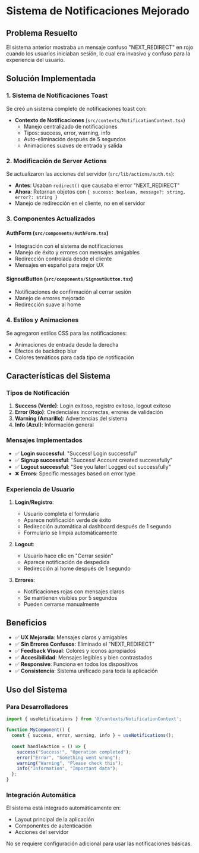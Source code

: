 # Sistema de Notificaciones Mejorado

## Problema Resuelto

El sistema anterior mostraba un mensaje confuso "NEXT_REDIRECT" en rojo cuando los usuarios iniciaban sesión, lo cual era invasivo y confuso para la experiencia del usuario.

## Solución Implementada

### 1. Sistema de Notificaciones Toast

Se creó un sistema completo de notificaciones toast con:

- **Contexto de Notificaciones** (`src/contexts/NotificationContext.tsx`)
  - Manejo centralizado de notificaciones
  - Tipos: success, error, warning, info
  - Auto-eliminación después de 5 segundos
  - Animaciones suaves de entrada y salida

### 2. Modificación de Server Actions

Se actualizaron las acciones del servidor (`src/lib/actions/auth.ts`):

- **Antes**: Usaban `redirect()` que causaba el error "NEXT_REDIRECT"
- **Ahora**: Retornan objetos con `{ success: boolean, message?: string, error?: string }`
- Manejo de redirección en el cliente, no en el servidor

### 3. Componentes Actualizados

#### AuthForm (`src/components/AuthForm.tsx`)
- Integración con el sistema de notificaciones
- Manejo de éxito y errores con mensajes amigables
- Redirección controlada desde el cliente
- Mensajes en español para mejor UX

#### SignoutButton (`src/components/SignoutButton.tsx`)
- Notificaciones de confirmación al cerrar sesión
- Manejo de errores mejorado
- Redirección suave al home

### 4. Estilos y Animaciones

Se agregaron estilos CSS para las notificaciones:
- Animaciones de entrada desde la derecha
- Efectos de backdrop blur
- Colores temáticos para cada tipo de notificación

## Características del Sistema

### Tipos de Notificación

1. **Success (Verde)**: Login exitoso, registro exitoso, logout exitoso
2. **Error (Rojo)**: Credenciales incorrectas, errores de validación
3. **Warning (Amarillo)**: Advertencias del sistema
4. **Info (Azul)**: Información general

### Mensajes Implementados

- ✅ **Login successful**: "Success! Login successful"
- ✅ **Signup successful**: "Success! Account created successfully"
- ✅ **Logout successful**: "See you later! Logged out successfully"
- ❌ **Errors**: Specific messages based on error type

### Experiencia de Usuario

1. **Login/Registro**:
   - Usuario completa el formulario
   - Aparece notificación verde de éxito
   - Redirección automática al dashboard después de 1 segundo
   - Formulario se limpia automáticamente

2. **Logout**:
   - Usuario hace clic en "Cerrar sesión"
   - Aparece notificación de despedida
   - Redirección al home después de 1 segundo

3. **Errores**:
   - Notificaciones rojas con mensajes claros
   - Se mantienen visibles por 5 segundos
   - Pueden cerrarse manualmente

## Beneficios

- ✅ **UX Mejorada**: Mensajes claros y amigables
- ✅ **Sin Errores Confusos**: Eliminado el "NEXT_REDIRECT"
- ✅ **Feedback Visual**: Colores y iconos apropiados
- ✅ **Accesibilidad**: Mensajes legibles y bien contrastados
- ✅ **Responsive**: Funciona en todos los dispositivos
- ✅ **Consistencia**: Sistema unificado para toda la aplicación

## Uso del Sistema

### Para Desarrolladores

```typescript
import { useNotifications } from '@/contexts/NotificationContext';

function MyComponent() {
  const { success, error, warning, info } = useNotifications();
  
  const handleAction = () => {
    success("Success!", "Operation completed");
    error("Error", "Something went wrong");
    warning("Warning", "Please check this");
    info("Information", "Important data");
  };
}
```

### Integración Automática

El sistema está integrado automáticamente en:
- Layout principal de la aplicación
- Componentes de autenticación
- Acciones del servidor

No se requiere configuración adicional para usar las notificaciones básicas.